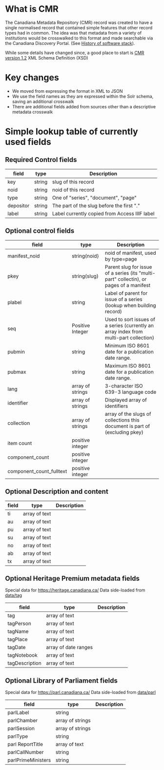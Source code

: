 # What is CMR

The Canadiana Metadata Repository (CMR) record was created to have a single normalised record that contained simple features that other record types had in common.
The idea was that metadata from a variety of institutions would be crosswalked to this format and made searchable via the Canadiana Discovery Portal.
(See [History of software stack](stack.md)).

While some details have changed since, a good place to start is [CMR version 1.2](https://github.com/crkn-rcdr/Digital-Preservation/blob/main/xml/published/schema/2012/xsd/cmr/cmr.xsd) XML Schema Definition (XSD)

# Key changes

* We moved from expressing the format in XML to JSON
* We use the field names as they are expressed within the Solr schema, saving an additional crosswalk
* There are additional fields added from sources other than a descriptive metadata crosswalk

# Simple lookup table of currently used fields

## Required Control fields

field | type | Description |
------|------|----
key | string | slug of this record | 
noid | string | noid of this record |
type | string | One of "series", "document", "page" |
depositor | string | The part of the slug before the first "." |
label | string | Label currently copied from Access IIIF label |


## Optional control fields

field | type | Description |
------|------|---
manifest_noid| string(noid} | noid of manifest, used by type=page |
pkey | string(slug) | Parent slug for issue of a series (its "multi-part" collectin), or pages of a manifest |
plabel | string | Label of parent for issue of a series (lookup when building record) |
seq | Positive Integer | Used to sort issues of a series (currently an array index from multi-part collection) |
pubmin | string | Minimum ISO 8601 date for a publication date range. |
pubmax | string | Maximum ISO 8601 date for a publication date range. |
lang | array of strings | 3-character ISO 639-3 language code |
identifier | array of strings | Displayed array of identifiers |
collection | array of strings | array of the slugs of collections this document is part of (excluding pkey) |
item count | positive integer | |
component_count | positive integer | 
component_count_fulltext | positive integer | 

## Optional Description and content

field | type | Description |
------|------|---
ti | array of text | 
au | array of text |
pu | array of text |
su | array of text |
no | array of text |
ab | array of text |
tx | array of text | 


## Optional Heritage Premium metadata fields

Special data for https://heritage.canadiana.ca/
Data side-loaded from [data/tag](data/tag)


field | type | Description
------|------|----
tag | array of text |
tagPerson | array of text |
tagName | array of text |
tagPlace | array of text | 
tagDate | array of date ranges |
tagNotebook | array of text |
tagDescription | array of text |

## Optional Library of Parliament fields

Special data for https://parl.canadiana.ca/
Data side-loaded from [data/parl](data/parl)


field | type | Description |
------|------|---
parlLabel | string |
parlChamber | array of strings |
parlSession | array of strings |
parlType | string |
parl ReportTitle | array of text |
parlCallNumber | string |
parlPrimeMinisters | string |

